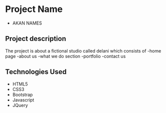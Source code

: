  # Project Name
- AKAN NAMES
## Project description
The project is about a fictional studio called delani which consists of 
-home page
-about us 
-what we do section
-portfolio
-contact us
## Technologies Used
- HTML5
- CSS3
- Bootstrap
- Javascript
- JQuery
